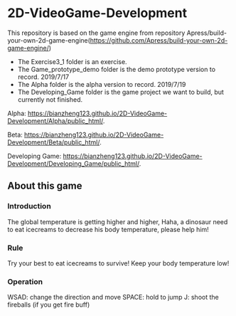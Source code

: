 # 2D-VideoGame-Development
This repository is based on the game engine from repository Apress/build-your-own-2d-game-engine(https://github.com/Apress/build-your-own-2d-game-engine/)

* The Exercise3_1 folder is an exercise.
* The Game_prototype_demo folder is the demo prototype version to record. 2019/7/17
* The Alpha folder is the alpha version to record. 2019/7/19
* The Developing_Game folder is the game project we want to build, but currently not finished.

Alpha: https://bianzheng123.github.io/2D-VideoGame-Development/Alpha/public_html/.

Beta: https://bianzheng123.github.io/2D-VideoGame-Development/Beta/public_html/.

Developing Game: https://bianzheng123.github.io/2D-VideoGame-Development/Developing_Game/public_html/.

## About this game

### Introduction
The global temperature is getting higher and higher, Haha, a dinosaur need to eat icecreams to decrease his body temperature, please help him!

### Rule
Try your best to eat icecreams to survive! Keep your body temperature low! 

### Operation
WSAD: change the direction and move
SPACE: hold to jump
J: shoot the fireballs (if you get fire buff)  